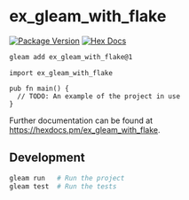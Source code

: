 # ex_gleam_with_flake

[![Package Version](https://img.shields.io/hexpm/v/ex_gleam_with_flake)](https://hex.pm/packages/ex_gleam_with_flake)
[![Hex Docs](https://img.shields.io/badge/hex-docs-ffaff3)](https://hexdocs.pm/ex_gleam_with_flake/)

```sh
gleam add ex_gleam_with_flake@1
```
```gleam
import ex_gleam_with_flake

pub fn main() {
  // TODO: An example of the project in use
}
```

Further documentation can be found at <https://hexdocs.pm/ex_gleam_with_flake>.

## Development

```sh
gleam run   # Run the project
gleam test  # Run the tests
```
